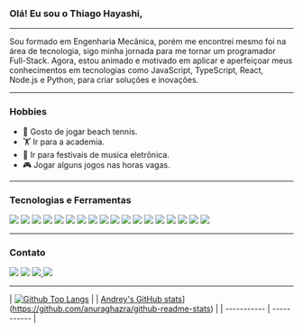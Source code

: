 ### Olá! Eu sou o Thiago Hayashi,

---

<div>
Sou formado em Engenharia Mecânica, porém me encontrei mesmo foi na área de tecnologia, sigo minha jornada para me tornar um programador Full-Stack.
Agora, estou animado e motivado em aplicar e aperfeiçoar meus conhecimentos em tecnologias como JavaScript, TypeScript, React, Node.js e Python, para criar soluções e inovações.
</div>

---

### Hobbies

<ul align="justify">
  <li>🎾 Gosto de jogar beach tennis.</li>
  <li>🏋️ Ir para a academia.</li>
  <li>🎵 Ir para festivais de musica eletrônica.</li>
  <li>🎮 Jogar alguns jogos nas horas vagas.</li>
</ul>

---

### Tecnologias e Ferramentas

<div>
<a href="https://git-scm.com/" target="_blank"><img src="https://img.icons8.com/sf-regular-filled/48/null/github.png" target="_blank"></a>
<a href="https://ubuntu.com/" target="_blank"><img src="https://img.icons8.com/color/48/null/ubuntu--v1.png" target="_blank"></a>
<a href="https://code.visualstudio.com/" target="_blank"><img src="https://img.icons8.com/ios-filled/50/000000/visual-studio.png" target="_blank"></a>
<a href="https://developer.mozilla.org/en-US/docs/Web/CSS" target="_blank"><img src="https://img.icons8.com/color/48/null/css3.png" target="_blank"></a>
<a href="https://developer.mozilla.org/en-US/docs/Web/HTML" target="_blank"><img src="https://img.icons8.com/color/48/null/html-5--v1.png" target="_blank"></a>
<a href="https://developer.mozilla.org/en-US/docs/Web/JavaScript" target="_blank"><img src="https://img.icons8.com/color/48/null/javascript--v1.png" target="_blank"></a>
<a href="https://reactjs.org/" target="_blank"><img src="https://img.icons8.com/ultraviolet/40/null/react--v1.png" target="_blank"></a>
<a href="https://redux.js.org" target="_blank"><img src="https://img.icons8.com/color/48/null/redux.png" target="_blank"></a>
<a href="https://www.docker.com" target="_blank"><img src="https://img.icons8.com/color/48/null/docker.png" target="_blank"></a>
<a href="https://nodejs.org" target="_blank"><img src="https://img.icons8.com/fluency/48/null/node-js.png" target="_blank"></a>
<a href="https://www.python.org" target="_blank"><img src="https://img.icons8.com/color/48/null/python--v1.png" target="_blank"></a>
<a href="https://expressjs.com" target="_blank"><img src="https://img.icons8.com/fluency/48/null/node-js.png" target="_blank"></a>
<a href="https://www.mysql.com/" target="_blank"><img src="https://img.icons8.com/ios/50/null/mysql-logo.png" target="_blank"></a>
<a href="https://www.mongodb.com/" target="_blank"><img src="https://img.icons8.com/external-tal-revivo-shadow-tal-revivo/48/null/external-mongodb-a-cross-platform-document-oriented-database-program-logo-shadow-tal-revivo.png" target="_blank"></a>
<a href="https://sequelize.org/" target="_blank"><img src="https://www.vectorlogo.zone/logos/sequelizejs/sequelizejs-icon.svg" target="_blank"></a>
<a href="https://www.typescriptlang.org/pt/" target="_blank"><img src="https://img.icons8.com/color/48/null/typescript.png" target="_blank"></a>
<a href="https://jestjs.io" target="_blank"><img src="https://img.icons8.com/external-tal-revivo-color-tal-revivo/48/null/external-jest-can-collect-code-coverage-information-from-entire-projects-logo-color-tal-revivo.png" target="_blank"></a>
<a href="https://eslint.org" target="_blank"><img src="https://img.icons8.com/color/48/null/eslint.png" target="_blank"></a>
</div>

---

### Contato

<div>
  <a href="https://www.linkedin.com/in/thiago-hayashi-037732109/" target="_blank"><img src="https://img.icons8.com/fluency/48/null/linkedin.png" target="_blank"></a>
  <a href = "mailto:contato@seu-usuário-aqui" target="_blank"><img src="https://img.icons8.com/fluency/48/null/microsoft-outlook-2019.png" target="_blank"></a>
  <a href = "https://www.instagram.com/shundii/" target="_blank"><img src="https://img.icons8.com/fluency/48/null/instagram-new.png" target="_blank">  </a> 
  <a href="https://www.facebook.com/Shundi.Hayashi/" target="_blank"><img src="https://img.icons8.com/fluency/48/null/facebook.png" target="_blank">  </a> 
</div>

---

| [![Github Top Langs](https://github-readme-stats.vercel.app/api/top-langs/?username=ThiagoShundi&layout=compact&theme=algolia&hide_border=True&line_height=20&PAT_1)](https://github.com/anuraghazra/github-readme-stats) |
| [Andrey's GitHub stats](https://github-readme-stats.vercel.app/api?username=ThiagoShundi&layout=compact&theme=algolia&show_icons=true&hide_border=True&line_height=20&PAT_1)](https://github.com/anuraghazra/github-readme-stats) |
| ----------- | ----------- |
